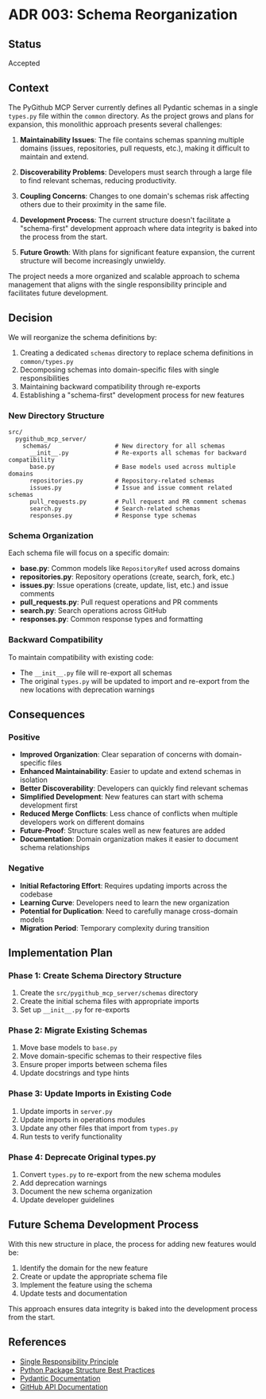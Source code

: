 # ADR 003: Schema Reorganization

## Status
Accepted

## Context
The PyGithub MCP Server currently defines all Pydantic schemas in a single `types.py` file within the `common` directory. As the project grows and plans for expansion, this monolithic approach presents several challenges:

1. **Maintainability Issues**: The file contains schemas spanning multiple domains (issues, repositories, pull requests, etc.), making it difficult to maintain and extend.

2. **Discoverability Problems**: Developers must search through a large file to find relevant schemas, reducing productivity.

3. **Coupling Concerns**: Changes to one domain's schemas risk affecting others due to their proximity in the same file.

4. **Development Process**: The current structure doesn't facilitate a "schema-first" development approach where data integrity is baked into the process from the start.

5. **Future Growth**: With plans for significant feature expansion, the current structure will become increasingly unwieldy.

The project needs a more organized and scalable approach to schema management that aligns with the single responsibility principle and facilitates future development.

## Decision
We will reorganize the schema definitions by:

1. Creating a dedicated `schemas` directory to replace schema definitions in `common/types.py`
2. Decomposing schemas into domain-specific files with single responsibilities
3. Maintaining backward compatibility through re-exports
4. Establishing a "schema-first" development process for new features

### New Directory Structure
```
src/
  pygithub_mcp_server/
    schemas/                  # New directory for all schemas
      __init__.py             # Re-exports all schemas for backward compatibility
      base.py                 # Base models used across multiple domains
      repositories.py         # Repository-related schemas
      issues.py               # Issue and issue comment related schemas
      pull_requests.py        # Pull request and PR comment schemas
      search.py               # Search-related schemas
      responses.py            # Response type schemas
```

### Schema Organization
Each schema file will focus on a specific domain:

- **base.py**: Common models like `RepositoryRef` used across domains
- **repositories.py**: Repository operations (create, search, fork, etc.)
- **issues.py**: Issue operations (create, update, list, etc.) and issue comments
- **pull_requests.py**: Pull request operations and PR comments
- **search.py**: Search operations across GitHub
- **responses.py**: Common response types and formatting

### Backward Compatibility
To maintain compatibility with existing code:
- The `__init__.py` file will re-export all schemas
- The original `types.py` will be updated to import and re-export from the new locations with deprecation warnings

## Consequences

### Positive
- **Improved Organization**: Clear separation of concerns with domain-specific files
- **Enhanced Maintainability**: Easier to update and extend schemas in isolation
- **Better Discoverability**: Developers can quickly find relevant schemas
- **Simplified Development**: New features can start with schema development first
- **Reduced Merge Conflicts**: Less chance of conflicts when multiple developers work on different domains
- **Future-Proof**: Structure scales well as new features are added
- **Documentation**: Domain organization makes it easier to document schema relationships

### Negative
- **Initial Refactoring Effort**: Requires updating imports across the codebase
- **Learning Curve**: Developers need to learn the new organization
- **Potential for Duplication**: Need to carefully manage cross-domain models
- **Migration Period**: Temporary complexity during transition

## Implementation Plan

### Phase 1: Create Schema Directory Structure
1. Create the `src/pygithub_mcp_server/schemas` directory
2. Create the initial schema files with appropriate imports
3. Set up `__init__.py` for re-exports

### Phase 2: Migrate Existing Schemas
1. Move base models to `base.py`
2. Move domain-specific schemas to their respective files
3. Ensure proper imports between schema files
4. Update docstrings and type hints

### Phase 3: Update Imports in Existing Code
1. Update imports in `server.py`
2. Update imports in operations modules
3. Update any other files that import from `types.py`
4. Run tests to verify functionality

### Phase 4: Deprecate Original types.py
1. Convert `types.py` to re-export from the new schema modules
2. Add deprecation warnings
3. Document the new schema organization
4. Update developer guidelines

## Future Schema Development Process
With this new structure in place, the process for adding new features would be:

1. Identify the domain for the new feature
2. Create or update the appropriate schema file
3. Implement the feature using the schema
4. Update tests and documentation

This approach ensures data integrity is baked into the development process from the start.

## References
- [Single Responsibility Principle](https://en.wikipedia.org/wiki/Single-responsibility_principle)
- [Python Package Structure Best Practices](https://docs.python-guide.org/writing/structure/)
- [Pydantic Documentation](https://docs.pydantic.dev/)
- [GitHub API Documentation](https://docs.github.com/en/rest)
